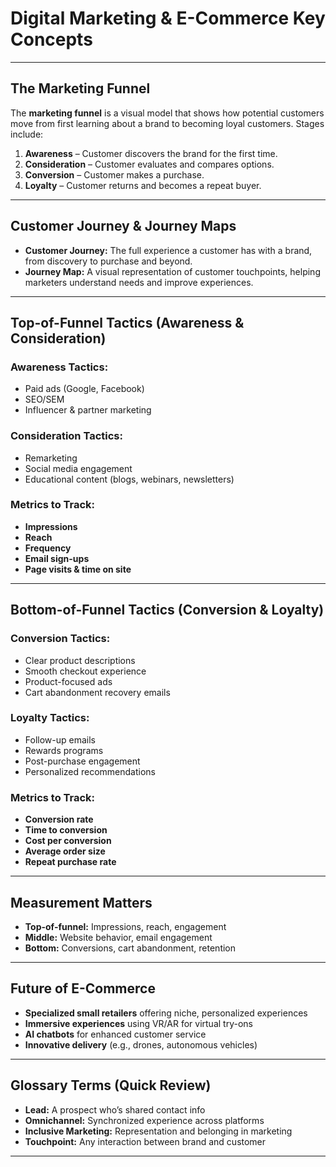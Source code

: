 # Digital Marketing & E-Commerce Key Concepts 

---

## The Marketing Funnel

The **marketing funnel** is a visual model that shows how potential customers move from first learning about a brand to becoming loyal customers. Stages include:

1. **Awareness** – Customer discovers the brand for the first time.
2. **Consideration** – Customer evaluates and compares options.
3. **Conversion** – Customer makes a purchase.
4. **Loyalty** – Customer returns and becomes a repeat buyer.

---

## Customer Journey & Journey Maps

- **Customer Journey:** The full experience a customer has with a brand, from discovery to purchase and beyond.
- **Journey Map:** A visual representation of customer touchpoints, helping marketers understand needs and improve experiences.

---

## Top-of-Funnel Tactics (Awareness & Consideration)

### Awareness Tactics:
- Paid ads (Google, Facebook)
- SEO/SEM
- Influencer & partner marketing

### Consideration Tactics:
- Remarketing
- Social media engagement
- Educational content (blogs, webinars, newsletters)

### Metrics to Track:
- **Impressions**
- **Reach**
- **Frequency**
- **Email sign-ups**
- **Page visits & time on site**

---

## Bottom-of-Funnel Tactics (Conversion & Loyalty)

### Conversion Tactics:
- Clear product descriptions
- Smooth checkout experience
- Product-focused ads
- Cart abandonment recovery emails

### Loyalty Tactics:
- Follow-up emails
- Rewards programs
- Post-purchase engagement
- Personalized recommendations

### Metrics to Track:
- **Conversion rate**
- **Time to conversion**
- **Cost per conversion**
- **Average order size**
- **Repeat purchase rate**

---

## Measurement Matters

- **Top-of-funnel:** Impressions, reach, engagement
- **Middle:** Website behavior, email engagement
- **Bottom:** Conversions, cart abandonment, retention

---

## Future of E-Commerce

- **Specialized small retailers** offering niche, personalized experiences
- **Immersive experiences** using VR/AR for virtual try-ons
- **AI chatbots** for enhanced customer service
- **Innovative delivery** (e.g., drones, autonomous vehicles)

---

## Glossary Terms (Quick Review)

- **Lead:** A prospect who’s shared contact info  
- **Omnichannel:** Synchronized experience across platforms  
- **Inclusive Marketing:** Representation and belonging in marketing  
- **Touchpoint:** Any interaction between brand and customer

---

